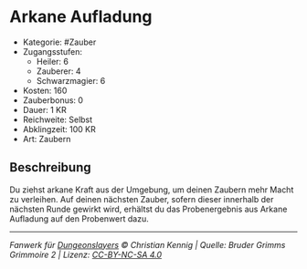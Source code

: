 # Arkane Aufladung

- Kategorie: #Zauber
- Zugangsstufen:
  - Heiler: 6
  - Zauberer: 4
  - Schwarzmagier: 6
- Kosten: 160
- Zauberbonus: 0
- Dauer: 1 KR
- Reichweite: Selbst
- Abklingzeit: 100 KR
- Art: Zaubern

## Beschreibung

Du ziehst arkane Kraft aus der Umgebung, um deinen Zaubern mehr Macht zu verleihen. Auf deinen nächsten Zauber, sofern dieser innerhalb der nächsten Runde gewirkt wird, erhältst du das Probenergebnis aus Arkane Aufladung auf den Probenwert dazu.

---

_Fanwerk für [Dungeonslayers](https://www.dungeonslayers.net/) © Christian Kennig | Quelle: Bruder Grimms Grimmoire 2 | Lizenz: [CC-BY-NC-SA 4.0](https://creativecommons.org/licenses/by-nc-sa/4.0/deed.de)_
